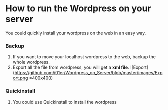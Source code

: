 # How to run the Wordpress on your server
You could quickly install your wordpress on the web in an easy way.

### Backup
1. If you want to move your localhost wordpress to the web, backup the whole wordpress.
2. Export all the file from wordpress, you will get a **xml file**.
![Export](https://github.com/i01er/Wordpress_on_Server/blob/master/images/Export.png =400x400)<!-- .element height="50%" width="50%" -->

### Quickinstall
1. You could use Quickinstall to install the wordpress
